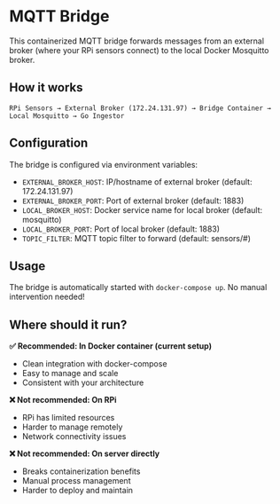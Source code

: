 # MQTT Bridge

This containerized MQTT bridge forwards messages from an external broker (where your RPi sensors connect) to the local Docker Mosquitto broker.

## How it works

```
RPi Sensors → External Broker (172.24.131.97) → Bridge Container → Local Mosquitto → Go Ingestor
```

## Configuration

The bridge is configured via environment variables:

- `EXTERNAL_BROKER_HOST`: IP/hostname of external broker (default: 172.24.131.97)
- `EXTERNAL_BROKER_PORT`: Port of external broker (default: 1883)
- `LOCAL_BROKER_HOST`: Docker service name for local broker (default: mosquitto)
- `LOCAL_BROKER_PORT`: Port of local broker (default: 1883)
- `TOPIC_FILTER`: MQTT topic filter to forward (default: sensors/#)

## Usage

The bridge is automatically started with `docker-compose up`. No manual intervention needed!

## Where should it run?

**✅ Recommended: In Docker container (current setup)**
- Clean integration with docker-compose
- Easy to manage and scale
- Consistent with your architecture

**❌ Not recommended: On RPi**
- RPi has limited resources
- Harder to manage remotely
- Network connectivity issues

**❌ Not recommended: On server directly**
- Breaks containerization benefits
- Manual process management
- Harder to deploy and maintain
